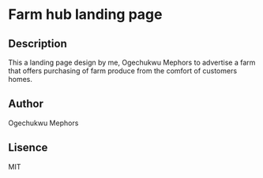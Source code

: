 # Farm hub landing page

## Description

This a landing page design by me, Ogechukwu Mephors to advertise a farm that offers purchasing of farm produce from the comfort of customers homes.

## Author

Ogechukwu Mephors

## Lisence

MIT
